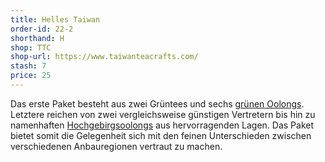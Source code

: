 ```yaml
---
title: Helles Taiwan
order-id: 22-2
shorthand: H
shop: TTC
shop-url: https://www.taiwanteacrafts.com/
stash: 7
price: 25
---
```

Das erste Paket besteht aus zwei Grüntees und sechs <a class="glossary__link" href="/glossar#gruener-oolong"> grünen Oolongs</a>. Letztere reichen von zwei vergleichsweise günstigen Vertretern bis hin zu namenhaften <a class="glossary__link" href="/glossar#gaoshan">Hochgebirgsoolongs</a> aus hervorragenden Lagen. Das Paket bietet somit die Gelegenheit sich mit den feinen Unterschieden zwischen verschiedenen Anbauregionen vertraut zu machen.